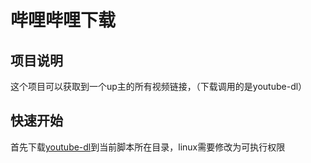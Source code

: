 # 哔哩哔哩下载

## 项目说明
这个项目可以获取到一个up主的所有视频链接，（下载调用的是youtube-dl）

## 快速开始
首先下载[youtube-dl](https://github.com/ytdl-org/youtube-dl)到当前脚本所在目录，linux需要修改为可执行权限



